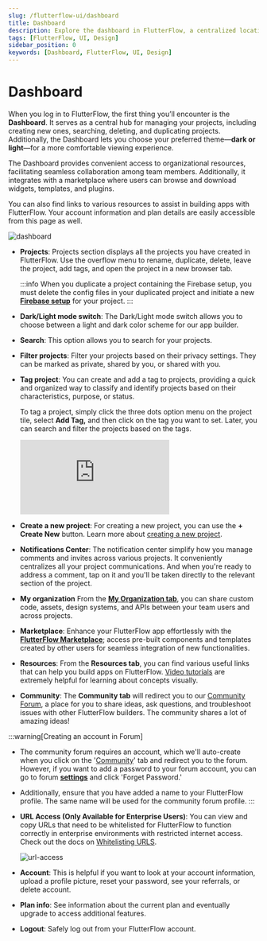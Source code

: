 ```yaml
---
slug: /flutterflow-ui/dashboard
title: Dashboard
description: Explore the dashboard in FlutterFlow, a centralized location for managing projects and account.
tags: [FlutterFlow, UI, Design]
sidebar_position: 0
keywords: [Dashboard, FlutterFlow, UI, Design]
---
```

# Dashboard
When you log in to FlutterFlow, the first thing you’ll encounter is the **Dashboard**. It serves as a central hub for managing your projects, including creating new ones, searching, deleting, and duplicating projects. Additionally, the Dashboard lets you choose your preferred theme—**dark or light**—for a more comfortable viewing experience.

The Dashboard provides convenient access to organizational resources, facilitating seamless collaboration among team members. Additionally, it integrates with a marketplace where users can browse and download widgets, templates, and plugins.

You can also find links to various resources to assist in building apps with FlutterFlow. Your account information and plan details are easily accessible from this page as well.

![dashboard](imgs/dashboard.avif)

- **Projects**: Projects section displays all the projects you have created in FlutterFlow. Use the overflow menu to rename, duplicate, delete, leave the project, add tags, and open the project in a new browser tab.

    :::info
    When you duplicate a project containing the Firebase setup, you must delete the config files in your duplicated project and initiate a new [**Firebase setup**](../../ff-integrations/firebase/connect-to-firebase-setup.md) for your project.
    :::

- **Dark/Light mode switch**: The Dark/Light mode switch allows you to choose between a light and dark color scheme for our app builder.

- **Search**: This option allows you to search for your projects.

- **Filter projects**: Filter your projects based on their privacy settings. They can be marked as private, shared by you, or shared with you.

- **Tag project**: You can create and add a tag to projects, providing a quick and organized way to classify and identify projects based on their characteristics, purpose, or status.

    To tag a project, simply click the three dots option menu on the project tile, select **Add Tag,** and then click on the tag you want to set. Later, you can search and filter the projects based on the tags.

    <div style={{
        position: 'relative',
        paddingBottom: 'calc(56.67989417989418% + 41px)', // Keeps the aspect ratio and additional padding
        height: 0,
        width: '100%'}}>
        <iframe 
            src="https://www.loom.com/embed/2e545489cfe14e97ae44b6a747410ae0?sid=b9a93abe-7fb7-4e16-a014-6477543c4460"
            title=""
            style={{
                position: 'absolute',
                top: 0,
                left: 0,
                width: '100%',
                height: '100%',
                colorScheme: 'light'
            }}
            frameborder="0"
            loading="lazy"
            webkitAllowFullScreen
            mozAllowFullScreen
            allowFullScreen
            allow="clipboard-write">
        </iframe>
    </div>
    <p></p>

- **Create a new project**: For creating a new project, you can use the **+** **Create New** button. Learn more about [creating a new project](../../resources/projects/how-to-create-find-organize-projects.md#how-to-create-a-project).

- **Notifications Center**: The notification center simplify how you manage comments and invites across various projects. It conveniently centralizes all your project communications. And when you're ready to address a comment, tap on it and you'll be taken directly to the relevant section of the project.

- **My organization** From the [**My Organization tab**](my-organization.md), you can share custom code, assets, design systems, and APIs between your team users and across projects.

- **Marketplace**: Enhance your FlutterFlow app effortlessly with the [**FlutterFlow Marketplace**](../../marketplace/index.md); access pre-built components and templates created by other users for seamless integration of new functionalities.

- **Resources**: From the **Resources tab**, you can find various useful links that can help you build apps on FlutterFlow. [Video tutorials](https://www.youtube.com/@FlutterFlow/videos) are extremely helpful for learning about concepts visually.

- **Community**: The **Community tab** will redirect you to our [Community Forum](https://community.flutterflow.io/home), a place for you to share ideas, ask questions, and troubleshoot issues with other FlutterFlow builders. The community shares a lot of amazing ideas!

:::warning[Creating an account in Forum]
- The community forum requires an account, which we'll auto-create when you click on the '[Community](https://app.flutterflow.io/community)' tab and redirect you to the forum. However, if you want to add a password to your forum account, you can go to forum [**settings**](https://community.flutterflow.io/settings/account) and click 'Forget Password.'
- Additionally, ensure that you have added a name to your FlutterFlow profile. The same name will be used for the community forum profile.
:::

- **URL Access (Only Available for Enterprise Users)**: You can view and copy URLs that need to be whitelisted for FlutterFlow to function correctly in enterprise environments with restricted internet access. Check out the docs on [Whitelisting URLS](../../misc/enterprise-page.md#whitelist-urls).

    ![url-access](imgs/url-access-dashboard.avif)

- **Account**: This is helpful if you want to look at your account information, upload a profile picture, reset your password, see your referrals, or delete account.

- **Plan info**: See information about the current plan and eventually upgrade to access additional features.

- **Logout**: Safely log out from your FlutterFlow account.

